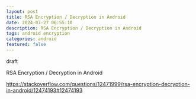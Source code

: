 ```yaml
---
layout: post
title: RSA Encryption / Decryption in Android
date: 2024-07-27 06:55:10
description: RSA Encryption / Decryption in Android
tags: android encryption
categories: android
featured: false
---
```


draft 

RSA Encryption / Decryption in Android


https://stackoverflow.com/questions/12471999/rsa-encryption-decryption-in-android/12474193#12474193


